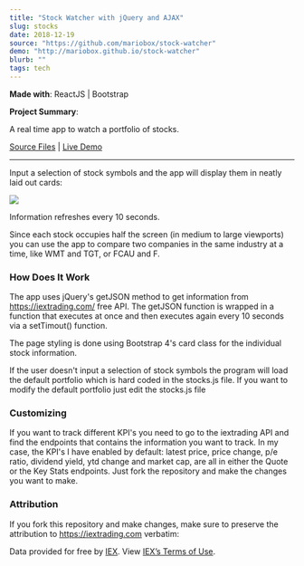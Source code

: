 ```yaml
---
title: "Stock Watcher with jQuery and AJAX"
slug: stocks
date: 2018-12-19
source: "https://github.com/mariobox/stock-watcher"
demo: "http://mariobox.github.io/stock-watcher"
blurb: ""
tags: tech
---
```


**Made with**: <i class="icon-jquery"></i> ReactJS | <i class="icon-bootstrap"></i> Bootstrap

**Project Summary**:

A real time app to watch a portfolio of stocks.

[Source Files](https://github.com/mariobox/stock-watcher) | [Live Demo](http://mariobox.github.io/stock-watcher)<hr class="art" />
Input a selection of stock symbols and the app will display them in neatly laid out cards:

<img src="https://66.media.tumblr.com/788cf73146ecde2f7988ed877ae89f96/tumblr_pk1soicW8C1qz7ur9o1_1280.png" />

Information refreshes every 10 seconds.

Since each stock occupies half the screen (in medium to large viewports) you can use the app to compare two companies in the same industry at a time, like WMT and TGT, or FCAU and F.

### How Does It Work

The app uses jQuery's getJSON method to get information from https://iextrading.com/ free API. The getJSON function is wrapped in a function that executes at once and then executes again every 10 seconds via a setTimout() function.

The page styling is done using Bootstrap 4's card class for the individual stock information.

If the user doesn't input a selection of stock symbols the program will load the default portfolio which is hard coded in the stocks.js file. If you want to modify the default portfolio just edit the stocks.js file

### Customizing

If you want to track different KPI's you need to go to the iextrading API and find the endpoints that contains the information you want to track. In my case, the KPI's I have enabled by default: latest price, price change, p/e ratio, dividend yield, ytd change and market cap, are all in either the Quote or the Key Stats endpoints. Just fork the repository and make the changes you want to make. 

### Attribution

If you fork this repository and make changes, make sure to preserve the attribution to https://iextrading.com verbatim:

<p>Data provided for free by <a href="https://iextrading.com/developer">IEX</a>. View <a href="https://iextrading.com/api-exhibit-a/">IEX’s Terms of Use</a>.</p>
